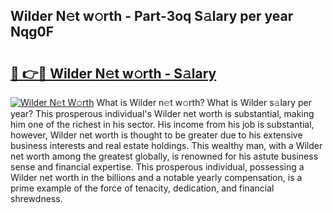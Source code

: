 ## Wilder N𝚎t w𝚘rth - Part-3oq S𝚊lary per year Nqg0F

# <h2><a href="http://gc4gmf.nevu.top/?p=Wilder">🔗 👉🔴 Wilder N𝚎t w𝚘rth - S𝚊lary</a></h2>

[![Wilder N𝚎t W𝚘rth](https://i.imgur.com/Oavwk0R.jpeg)](http://gc4gmf.nevu.top/?p=Wilder)
What is Wilder n𝚎t w𝚘rth? What is Wilder s𝚊lary per year?
This prosperous individual's Wilder net worth is substantial, making him one of the richest in his sector. His income from his job is substantial, however, Wilder net worth is thought to be greater due to his extensive business interests and real estate holdings. This wealthy man, with a Wilder net worth among the greatest globally, is renowned for his astute business sense and financial expertise. This prosperous individual, possessing a Wilder net worth in the billions and a notable yearly compensation, is a prime example of the force of tenacity, dedication, and financial shrewdness.
